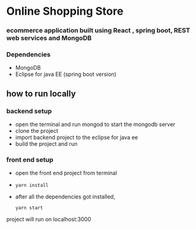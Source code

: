 # Online Shopping Store
### ecommerce application built using React , spring boot, REST web services and MongoDB

### Dependencies

* MongoDB
* Eclipse for java EE (spring boot version)

## how to run locally
### backend setup
* open the terminal and run mongod to start the mongodb server
* clone the project
* import backend project to the eclipse for java ee
* build the project and run

### front end setup

* open the front end project from terminal
* ``` yarn install  ```
* after all the dependencies got installed,
 
  ``` yarn start ```
  
project will run on localhost:3000 
